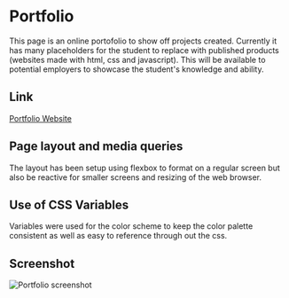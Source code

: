 # Portfolio
This page is an online portofolio to show off projects created. Currently it has many placeholders for the student to replace with published products (websites made with html, css and javascript). This will be available to potential employers to showcase the student's knowledge and ability. 

## Link
[Portfolio Website](https://seattlesal.github.io/Portfolio/)

## Page layout and media queries
The layout has been setup using flexbox to format on a regular screen but also be reactive for smaller screens and resizing of the web browser.

## Use of CSS Variables
Variables were used for the color scheme to keep the color palette consistent as well as easy to reference through out the css.

## Screenshot
![Portfolio screenshot](./assets/images/portfolio_screenshot.png)
